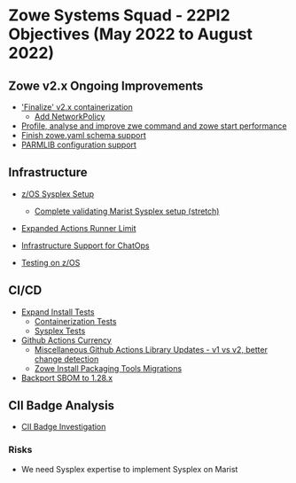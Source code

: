# Zowe Systems Squad - 22PI2 Objectives (May 2022 to August 2022)

## Zowe v2.x Ongoing Improvements

* ['Finalize' v2.x containerization](https://github.com/zowe/zowe-install-packaging/issues/2382)
  - [Add NetworkPolicy](https://github.com/zowe/zowe-install-packaging/issues/2382)
* [Profile, analyse and improve zwe command and zowe start performance](https://github.com/zowe/zowe-install-packaging/issues/2825)
* [Finish zowe.yaml schema support](https://github.com/zowe/zowe-install-packaging/issues/2605)
* [PARMLIB configuration support](https://github.com/zowe/zowe-install-packaging/issues/433)


## Infrastructure

* [z/OS Sysplex Setup](https://github.com/zowe/zowe-install-packaging/issues/1479)
  - [Complete validating Marist Sysplex setup (stretch)](https://github.com/zowe/zowe-install-packaging/issues/2594)

* [Expanded Actions Runner Limit](https://github.com/zowe/zowe-install-packaging/issues/2834)
  
* [Infrastructure Support for ChatOps](https://github.com/zowe/zowe-chat/issues/1)

* [Testing on z/OS]()

## CI/CD 

* [Expand Install Tests](https://github.com/zowe/zowe-install-packaging/issues/2267)
  - [Containerization Tests](https://github.com/zowe/zowe-install-packaging/issues/2251)
  - [Sysplex Tests](https://github.com/zowe/zowe-install-packaging/issues/2271)
* [Github Actions Currency]()
  - [Miscellaneous Github Actions Library Updates - v1 vs v2, better change detection]()
  - [Zowe Install Packaging Tools Migrations](https://github.com/zowe/zowe-install-packaging-tools/issues/31)
* [Backport SBOM to 1.28.x](https://github.com/zowe/zowe-dependency-scan-pipeline/issues/104)

## CII Badge Analysis

* [CII Badge Investigation]()

### Risks

* We need Sysplex expertise to implement Sysplex on Marist
